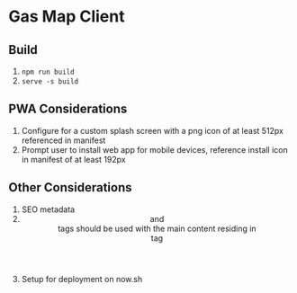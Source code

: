 # Gas Map Client
## Build
1. `npm run build`
2. `serve -s build`

## PWA Considerations
1. Configure for a custom splash screen with a png icon of at least 512px referenced in manifest
2. Prompt user to install web app for mobile devices, reference install icon in manifest of at least 192px

## Other Considerations
1. SEO metadata
2. <header> and <nav> tags should be used with the main content residing in <main> tag
3. Setup for deployment on now.sh